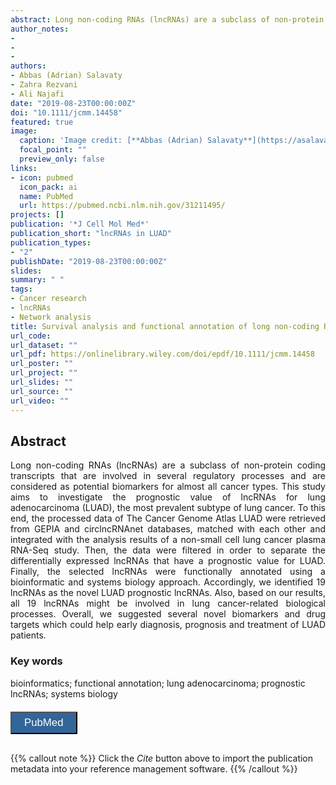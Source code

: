```yaml
---
abstract: Long non-coding RNAs (lncRNAs) are a subclass of non-protein coding transcripts that are involved in several regulatory processes and are considered as potential biomarkers for almost all cancer types. This study aims to investigate the prognostic value of lncRNAs for lung adenocarcinoma (LUAD), the most prevalent subtype of lung cancer. To this end, the processed data of The Cancer Genome Atlas LUAD were retrieved from GEPIA and circlncRNAnet databases, matched with each other and integrated with the analysis results of a non-small cell lung cancer plasma RNA-Seq study. Then, the data were filtered in order to separate the differentially expressed lncRNAs that have a prognostic value for LUAD. Finally, the selected lncRNAs were functionally annotated using a bioinformatic and systems biology approach. Accordingly, we identified 19 lncRNAs as the novel LUAD prognostic lncRNAs. Also, based on our results, all 19 lncRNAs might be involved in lung cancer-related biological processes. Overall, we suggested several novel biomarkers and drug targets which could help early diagnosis, prognosis and treatment of LUAD patients.
author_notes:
- 
- 
- 
authors:
- Abbas (Adrian) Salavaty
- Zahra Rezvani
- Ali Najafi
date: "2019-08-23T00:00:00Z"
doi: "10.1111/jcmm.14458"
featured: true
image:
  caption: 'Image credit: [**Abbas (Adrian) Salavaty**](https://asalavaty.com/author/abbas-adrian-salavaty/)'
  focal_point: ""
  preview_only: false
links:
- icon: pubmed
  icon_pack: ai
  name: PubMed
  url: https://pubmed.ncbi.nlm.nih.gov/31211495/
projects: []
publication: '*J Cell Mol Med*'
publication_short: "lncRNAs in LUAD"
publication_types:
- "2"
publishDate: "2019-08-23T00:00:00Z"
slides: 
summary: " "
tags:
- Cancer research
- lncRNAs
- Network analysis
title: Survival analysis and functional annotation of long non-coding RNAs in lung adenocarcinoma
url_code: 
url_dataset: ""
url_pdf: https://onlinelibrary.wiley.com/doi/epdf/10.1111/jcmm.14458
url_poster: ""
url_project: ""
url_slides: ""
url_source: ""
url_video: ""
---
```


## **Abstract**  
<div style="text-align: justify">
Long non-coding RNAs (lncRNAs) are a subclass of non-protein coding transcripts that are involved in several regulatory processes and are considered as potential biomarkers for almost all cancer types. This study aims to investigate the prognostic value of lncRNAs for lung adenocarcinoma (LUAD), the most prevalent subtype of lung cancer. To this end, the processed data of The Cancer Genome Atlas LUAD were retrieved from GEPIA and circlncRNAnet databases, matched with each other and integrated with the analysis results of a non-small cell lung cancer plasma RNA-Seq study. Then, the data were filtered in order to separate the differentially expressed lncRNAs that have a prognostic value for LUAD. Finally, the selected lncRNAs were functionally annotated using a bioinformatic and systems biology approach. Accordingly, we identified 19 lncRNAs as the novel LUAD prognostic lncRNAs. Also, based on our results, all 19 lncRNAs might be involved in lung cancer-related biological processes. Overall, we suggested several novel biomarkers and drug targets which could help early diagnosis, prognosis and treatment of LUAD patients.  
</div>

### **Key words**
bioinformatics; functional annotation; lung adenocarcinoma; prognostic lncRNAs; systems biology

<div style="text-align: left">
<a href="https://pubmed.ncbi.nlm.nih.gov/31211495/" target="_blank">
<button style="background-color:#326599;color:#fff;margin-top:6px;margin-bottom:16px;border-radius:1px;font-size:1.2em;padding:6px 20px; font-family: "GibsonSemibold", "Helvetica Neue", Helvetica, Arial, sans-serif;cursor: pointer; vertical-align: middle; float:none !important;text-shadow:0 1px 1px rgba(0,0,0,0.2)" class="btn"><i class="ai ai-pubmed"></i>
PubMed
</button>
</a>
</div>

{{% callout note %}}
Click the *Cite* button above to import the publication metadata into your reference management software.
{{% /callout %}}
